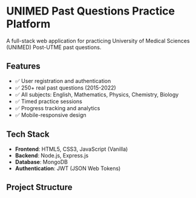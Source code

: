 # UNIMED Past Questions Practice Platform

A full-stack web application for practicing University of Medical Sciences (UNIMED) Post-UTME past questions.

## Features
- ✅ User registration and authentication
- ✅ 250+ real past questions (2015-2022)
- ✅ All subjects: English, Mathematics, Physics, Chemistry, Biology
- ✅ Timed practice sessions
- ✅ Progress tracking and analytics
- ✅ Mobile-responsive design

## Tech Stack
- **Frontend**: HTML5, CSS3, JavaScript (Vanilla)
- **Backend**: Node.js, Express.js
- **Database**: MongoDB
- **Authentication**: JWT (JSON Web Tokens)

## Project Structure